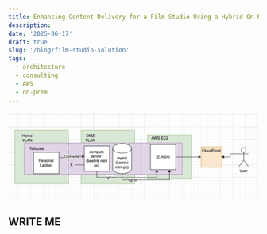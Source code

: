 ```yaml
---
title: Enhancing Content Delivery for a Film Studio Using a Hybrid On-Prem + AWS Stack
description:
date: '2025-06-17'
draft: true
slug: '/blog/film-studio-solution'
tags:
  - architecture
  - consulting
  - AWS
  - on-prem
---
```


![infra](./infra.png)

## WRITE ME